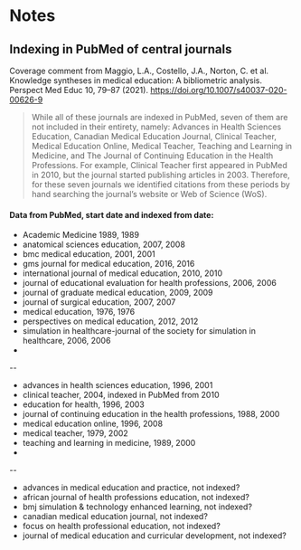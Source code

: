 # Notes

## Indexing in PubMed of central journals
Coverage comment from Maggio, L.A., Costello, J.A., Norton, C. et al. Knowledge syntheses in medical education: A bibliometric analysis. Perspect Med Educ 10, 79–87 (2021). https://doi.org/10.1007/s40037-020-00626-9
> While all of these journals are indexed in PubMed, seven of them are not included in their entirety, namely: 
> Advances in Health Sciences Education, Canadian Medical Education Journal, Clinical Teacher, Medical Education Online, Medical Teacher, Teaching and Learning in Medicine, and The Journal of Continuing Education in the Health Professions. For example, Clinical Teacher first appeared in PubMed in 2010, but the journal started publishing articles in 2003. 
> Therefore, for these seven journals we identified citations from these periods by hand searching the journal’s website or Web of Science (WoS).

#### Data from PubMed, start date and indexed from date:
* Academic Medicine 1989, 1989
* anatomical sciences education, 2007, 2008
* bmc medical education, 2001, 2001
* gms journal for medical education, 2016, 2016
* international journal of medical education, 2010, 2010
* journal of educational evaluation for health professions, 2006, 2006
* journal of graduate medical education, 2009, 2009
* journal of surgical education, 2007, 2007
* medical education, 1976, 1976
* perspectives on medical education, 2012, 2012
* simulation in healthcare-journal of the society for simulation in healthcare, 2006, 2006
* 
--
* advances in health sciences education, 1996, 2001
* clinical teacher, 2004, indexed in PubMed from 2010
* education for health, 1996, 2003
* journal of continuing education in the health professions, 1988, 2000
* medical education online, 1996, 2008
* medical teacher, 1979, 2002
* teaching and learning in medicine, 1989, 2000
* 
--
* advances in medical education and practice, not indexed?
* african journal of health professions education, not indexed?
* bmj simulation & technology enhanced learning, not indexed?
* canadian medical education journal, not indexed?
* focus on health professional education, not indexed?
* journal of medical education and curricular development, not indexed?
